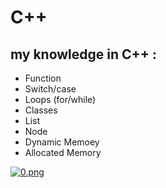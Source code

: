 # C++

## my knowledge in C++ :
* Function
* Switch/case
* Loops (for/while)
* Classes
* List
* Node
* Dynamic Memoey
* Allocated Memory

[![0.png](https://i.postimg.cc/8PfJpxYD/0.png)](https://postimg.cc/0bx2ZXxH)
